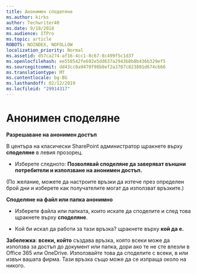 ```yaml
---
title: Анонимен споделяне
ms.author: kirks
author: Techwriter40
ms.date: 9/18/2018
ms.audience: ITPro
ms.topic: article
ROBOTS: NOINDEX, NOFOLLOW
localization_priority: Normal
ms.assetid: d57ca274-af16-4cc1-8c67-8c499f5c1d37
ms.openlocfilehash: ee558542fe692e5dd637a2943b8b8b436b329ef5
ms.sourcegitcommit: dd43cc0a9470f98b8ef2a3787c823801d674c666
ms.translationtype: MT
ms.contentlocale: bg-BG
ms.lasthandoff: 02/12/2019
ms.locfileid: "29914317"
---
```

# <a name="anonymous-sharing"></a>Анонимен споделяне

 **Разрешаване на анонимен достъп**
  
В центъра на класически SharePoint администратор щракнете върху **споделяне** в левия прозорец. 
  
- Изберете следното: **Позволявай споделяне да заверяват външни потребители и използване на анонимен достъп.**
  
(По желание, можете да настроите връзки да изтече през определен брой дни и изберете как получателите могат да използват връзките.)
    
 **Споделяне на файл или папка анонимно**
  
- Изберете файла или папката, които искате да споделите и след това щракнете върху **споделяне**. 
    
- Кой би искал да работи за тази връзка? щракнете върху **кой да е.**
  
 **Забележка**: **всеки, който** създава връзка, която всеки може да използва за достъп до документ или папка, дори ако те не сте влезли в Office 365 или OneDrive. Използвайте това да споделите с всеки, в или извън вашата фирма. Тази връзка също може да се изпраща около на никого. 
    

